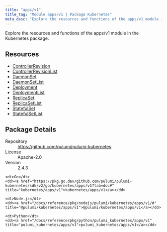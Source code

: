 ```yaml
---
title: "apps/v1"
title_tag: "Module apps/v1 | Package Kubernetes"
meta_desc: "Explore the resources and functions of the apps/v1 module in the Kubernetes package."
---
```


<!-- WARNING: this file was generated by Pulumi Docs Generator. -->
<!-- Do not edit by hand unless you're certain you know what you are doing! -->

Explore the resources and functions of the apps/v1 module in the Kubernetes package.

<h2 id="resources">Resources</h2>
<ul class="api">
    <li><a href="controllerrevision" title="ControllerRevision"><span class="symbol resource"></span>ControllerRevision</a></li>
    <li><a href="controllerrevisionlist" title="ControllerRevisionList"><span class="symbol resource"></span>ControllerRevisionList</a></li>
    <li><a href="daemonset" title="DaemonSet"><span class="symbol resource"></span>DaemonSet</a></li>
    <li><a href="daemonsetlist" title="DaemonSetList"><span class="symbol resource"></span>DaemonSetList</a></li>
    <li><a href="deployment" title="Deployment"><span class="symbol resource"></span>Deployment</a></li>
    <li><a href="deploymentlist" title="DeploymentList"><span class="symbol resource"></span>DeploymentList</a></li>
    <li><a href="replicaset" title="ReplicaSet"><span class="symbol resource"></span>ReplicaSet</a></li>
    <li><a href="replicasetlist" title="ReplicaSetList"><span class="symbol resource"></span>ReplicaSetList</a></li>
    <li><a href="statefulset" title="StatefulSet"><span class="symbol resource"></span>StatefulSet</a></li>
    <li><a href="statefulsetlist" title="StatefulSetList"><span class="symbol resource"></span>StatefulSetList</a></li>
</ul>

<h2 id="package-details">Package Details</h2>
<dl class="package-details">
	<dt>Repository</dt>
	<dd><a href="https://github.com/pulumi/pulumi-kubernetes">https://github.com/pulumi/pulumi-kubernetes</a></dd>
	<dt>License</dt>
	<dd>Apache-2.0</dd>
	<dt>Version</dt>
	<dd>2.4.3</dd>
</dl>



<dl class="tabular">

    <dt>Go</dt>
    <dd><a href="https://pkg.go.dev/github.com/pulumi/pulumi-kubernetes/sdk/v2/go/kubernetes/apps/v1?tab=doc#" title="kubernetes/apps/v1">kubernetes/apps/v1</a></dd>

    <dt>Node.js</dt>
    <dd><a href="/docs/reference/pkg/nodejs/pulumi/kubernetes/apps/v1/#" title="@pulumi/kubernetes/apps/v1">@pulumi/kubernetes/apps/v1</a></dd>

    <dt>Python</dt>
    <dd><a href="/docs/reference/pkg/python/pulumi_kubernetes/apps/v1" title="pulumi_kubernetes/apps/v1">pulumi_kubernetes/apps/v1</a></dd>

</dl>

